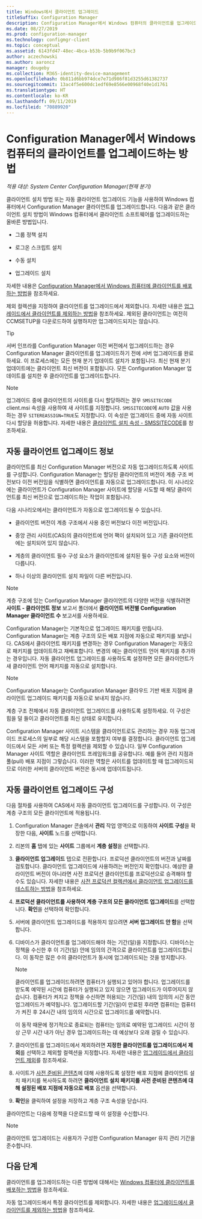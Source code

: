 ```yaml
---
title: Windows에서 클라이언트 업그레이드
titleSuffix: Configuration Manager
description: Configuration Manager에서 Windows 컴퓨터의 클라이언트를 업그레이드합니다.
ms.date: 08/27/2019
ms.prod: configuration-manager
ms.technology: configmgr-client
ms.topic: conceptual
ms.assetid: 6143fd47-48ec-4bca-b53b-5b9b9f067bc3
author: aczechowski
ms.author: aaroncz
manager: dougeby
ms.collection: M365-identity-device-management
ms.openlocfilehash: 0b811d6bb974dce7e71d986f81d3255d61382737
ms.sourcegitcommit: 13ac4f5e600dc1edf69e8566e00968f40e1d1761
ms.translationtype: HT
ms.contentlocale: ko-KR
ms.lasthandoff: 09/11/2019
ms.locfileid: "70889920"
---
```

# <a name="how-to-upgrade-clients-for-windows-computers-in-configuration-manager"></a>Configuration Manager에서 Windows 컴퓨터의 클라이언트를 업그레이드하는 방법

*적용 대상: System Center Configuration Manager(현재 분기)*

클라이언트 설치 방법 또는 자동 클라이언트 업그레이드 기능을 사용하여 Windows 컴퓨터에서 Configuration Manager 클라이언트를 업그레이드합니다. 다음과 같은 클라이언트 설치 방법이 Windows 컴퓨터에서 클라이언트 소프트웨어를 업그레이드하는 올바른 방법입니다.  

- 그룹 정책 설치  

- 로그온 스크립트 설치  

- 수동 설치  

- 업그레이드 설치  

자세한 내용은 [Configuration Manager에서 Windows 컴퓨터에 클라이언트를 배포하는 방법](/sccm/core/clients/deploy/deploy-clients-to-windows-computers)을 참조하세요.

제외 컬렉션을 지정하여 클라이언트를 업그레이드에서 제외합니다. 자세한 내용은 [업그레이드에서 클라이언트를 제외하는 방법](/sccm/core/clients/manage/upgrade/exclude-clients-windows)을 참조하세요. 제외된 클라이언트는 여전히 CCMSETUP을 다운로드하여 실행하지만 업그레이드되지는 않습니다.

> [!TIP]  
> 서버 인프라를 Configuration Manager 이전 버전에서 업그레이드하는 경우 Configuration Manager 클라이언트를 업그레이드하기 전에 서버 업그레이드를 완료하세요. 이 프로세스에는 모든 현재 분기 업데이트 설치가 포함됩니다. 최신 현재 분기 업데이트에는 클라이언트 최신 버전이 포함됩니다. 모든 Configuration Manager 업데이트를 설치한 후 클라이언트를 업그레이드합니다.

> [!NOTE]
> 업그레이드 중에 클라이언트의 사이트를 다시 할당하려는 경우 `SMSSITECODE` client.msi 속성을 사용하여 새 사이트를 지정합니다. `SMSSITECODE`에 `AUTO` 값을 사용하는 경우 `SITEREASSIGN=TRUE`도 지정합니다. 이 속성은 업그레이드 중에 자동 사이트 다시 할당을 허용합니다. 자세한 내용은 [클라이언트 설치 속성 - SMSSITECODE](/sccm/core/clients/deploy/about-client-installation-properties#smssitecode)를 참조하세요.

## <a name="bkmk_autoupdate"></a> 자동 클라이언트 업그레이드 정보

클라이언트를 최신 Configuration Manager 버전으로 자동 업그레이드하도록 사이트를 구성합니다. Configuration Manager는 할당된 클라이언트의 버전이 계층 구조 버전보다 이전 버전임을 식별하면 클라이언트를 자동으로 업그레이드합니다. 이 시나리오에는 클라이언트가 Configuration Manager 사이트에 할당을 시도할 때 해당 클라이언트를 최신 버전으로 업그레이드하는 작업이 포함됩니다.  

다음 시나리오에서는 클라이언트가 자동으로 업그레이드될 수 있습니다.  

- 클라이언트 버전이 계층 구조에서 사용 중인 버전보다 이전 버전입니다.  

- 중앙 관리 사이트(CAS)의 클라이언트에 언어 팩이 설치되어 있고 기존 클라이언트에는 설치되어 있지 않습니다.  

- 계층의 클라이언트 필수 구성 요소가 클라이언트에 설치된 필수 구성 요소와 버전이 다릅니다.  

- 하나 이상의 클라이언트 설치 파일이 다른 버전입니다.  

> [!NOTE]  
> 계층 구조에 있는 Configuration Manager 클라이언트의 다양한 버전을 식별하려면 **사이트 - 클라이언트 정보** 보고서 폴더에서 **클라이언트 버전별 Configuration Manager 클라이언트 수** 보고서를 사용하세요.  

Configuration Manager는 기본적으로 업그레이드 패키지를 만듭니다. Configuration Manager는 계층 구조의 모든 배포 지점에 자동으로 패키지를 보냅니다. CAS에서 클라이언트 패키지를 변경하는 경우 Configuration Manager는 자동으로 패키지를 업데이트하고 재배포합니다. 변경의 예는 클라이언트 언어 패키지를 추가하는 경우입니다. 자동 클라이언트 업그레이드를 사용하도록 설정하면 모든 클라이언트가 새 클라이언트 언어 패키지를 자동으로 설치합니다.

> [!NOTE]  
> Configuration Manager는 Configuration Manager 클라우드 기반 배포 지점에 클라이언트 업그레이드 패키지를 자동으로 보내지 않습니다.  

계층 구조 전체에서 자동 클라이언트 업그레이드를 사용하도록 설정하세요. 이 구성은 힘을 덜 들이고 클라이언트를 최신 상태로 유지합니다.  

Configuration Manager 사이트 시스템을 클라이언트로도 관리하는 경우 자동 업그레이드 프로세스의 일부로 해당 시스템을 포함할지 여부를 결정합니다. 클라이언트 업그레이드에서 모든 서버 또는 특정 컬렉션을 제외할 수 있습니다. 일부 Configuration Manager 사이트 역할은 클라이언트 프레임워크를 공유합니다. 예를 들어 관리 지점과 풀(pull) 배포 지점이 그렇습니다. 이러한 역할은 사이트를 업데이트할 때 업그레이드되므로 이러한 서버의 클라이언트 버전은 동시에 업데이트됩니다.

## <a name="bkmk_configure"></a> 자동 클라이언트 업그레이드 구성

다음 절차를 사용하여 CAS에서 자동 클라이언트 업그레이드를 구성합니다. 이 구성은 계층 구조의 모든 클라이언트에 적용됩니다.  

1. Configuration Manager 콘솔에서 **관리** 작업 영역으로 이동하여 **사이트 구성**을 확장한 다음, **사이트** 노드를 선택합니다.  

1. 리본의 **홈** 탭에 있는 **사이트** 그룹에서 **계층 설정**을 선택합니다.  

1. **클라이언트 업그레이드** 탭으로 전환합니다. 프로덕션 클라이언트의 버전과 날짜를 검토합니다. 클라이언트 업그레이드에 사용하려는 버전인지 확인합니다. 예상한 클라이언트 버전이 아니라면 사전 프로덕션 클라이언트를 프로덕션으로 승격해야 할 수도 있습니다. 자세한 내용은 [사전 프로덕션 컬렉션에서 클라이언트 업그레이드를 테스트하는 방법](/sccm/core/clients/manage/upgrade/test-client-upgrades)을 참조하세요.  

1. **프로덕션 클라이언트를 사용하여 계층 구조의 모든 클라이언트 업그레이드**를 선택합니다. **확인**을 선택하여 확인합니다.  

1. 서버에 클라이언트 업그레이드를 적용하지 않으려면 **서버 업그레이드 안 함**을 선택합니다.  

1. 디바이스가 클라이언트를 업그레이드해야 하는 기간(일)을 지정합니다. 디바이스는 정책을 수신한 후 이 기간(일) 안에 임의의 간격으로 클라이언트를 업그레이드합니다. 이 동작은 많은 수의 클라이언트가 동시에 업그레이드되는 것을 방지합니다.

    > [!NOTE]
    > 클라이언트를 업그레이드하려면 컴퓨터가 실행되고 있어야 합니다. 업그레이드를 받도록 예약된 시간에 컴퓨터가 실행되고 있지 않으면 업그레이드가 이루어지지 않습니다. 컴퓨터가 켜지고 정책을 수신하면 허용되는 기간(일) 내의 임의의 시간 동안 업그레이드가 예약됩니다. 업그레이드할 기간(일)이 만료된 후라면 컴퓨터는 컴퓨터가 켜진 후 24시간 내의 임의의 시간으로 업그레이드를 예약합니다.
    >
    > 이 동작 때문에 정기적으로 종료되는 컴퓨터는 임의로 예약된 업그레이드 시간이 정상 근무 시간 내가 아닌 경우 업그레이드하는 데 예상보다 오래 걸릴 수 있습니다.

1. 클라이언트를 업그레이드에서 제외하려면 **지정한 클라이언트를 업그레이드에서 제외**를 선택하고 제외할 컬렉션을 지정합니다. 자세한 내용은 [업그레이드에서 클라이언트 제외](/sccm/core/clients/manage/upgrade/exclude-clients-windows)를 참조하세요.

1. 사이트가 [사전 준비된 콘텐츠](/sccm/core/plan-design/hierarchy/manage-network-bandwidth#BKMK_PrestagingContent)에 대해 사용하도록 설정한 배포 지점에 클라이언트 설치 패키지를 복사하도록 하려면 **클라이언트 설치 패키지를 사전 준비된 콘텐츠에 대해 설정된 배포 지점에 자동으로 배포** 옵션을 선택합니다.  

1. **확인**을 클릭하여 설정을 저장하고 계층 구조 속성을 닫습니다.

클라이언트는 다음에 정책을 다운로드할 때 이 설정을 수신합니다.

> [!NOTE]
> 클라이언트 업그레이드는 사용자가 구성한 Configuration Manager 유지 관리 기간을 준수합니다.

## <a name="next-steps"></a>다음 단계

클라이언트를 업그레이드하는 다른 방법에 대해서는 [Windows 컴퓨터에 클라이언트를 배포하는 방법](/sccm/core/clients/deploy/deploy-clients-to-windows-computers)을 참조하세요.

자동 업그레이드에서 특정 클라이언트를 제외합니다. 자세한 내용은 [업그레이드에서 클라이언트를 제외하는 방법](/sccm/core/clients/manage/upgrade/exclude-clients-windows)을 참조하세요.
